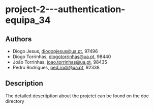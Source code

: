 # project-2---authentication-equipa_34

## Authors
- Diogo Jesus, diogopjesus@ua.pt, 97496
- Diogo Torrinhas, diogotorrinhas@ua.pt, 98440
- João Torrinhas, joao.torrinhas@ua.pt, 98435
- Pedro Rodrigues, ped.rodr@ua.pt, 92338

## Description
The detailed descritption about the projetct can be found on the doc directory
